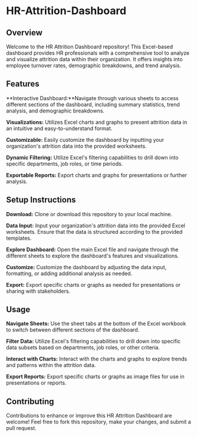 # HR-Attrition-Dashboard
## Overview
Welcome to the HR Attrition Dashboard repository! This Excel-based dashboard provides HR professionals with a comprehensive tool to analyze and visualize attrition data within their organization. It offers insights into employee turnover rates, demographic breakdowns, and trend analysis.

## Features

**Interactive Dashboard:**Navigate through various sheets to access different sections of the dashboard, including summary statistics, trend analysis, and demographic breakdowns.

**Visualizations:** Utilizes Excel charts and graphs to present attrition data in an intuitive and easy-to-understand format.

**Customizable:** Easily customize the dashboard by inputting your organization's attrition data into the provided worksheets.

**Dynamic Filtering:** Utilize Excel's filtering capabilities to drill down into specific departments, job roles, or time periods.

**Exportable Reports:** Export charts and graphs for presentations or further analysis.

## Setup Instructions

**Download:** Clone or download this repository to your local machine.

**Data Input:** Input your organization's attrition data into the provided Excel worksheets. Ensure that the data is structured according to the provided templates.

**Explore Dashboard:** Open the main Excel file and navigate through the different sheets to explore the dashboard's features and visualizations.

**Customize:** Customize the dashboard by adjusting the data input, formatting, or adding additional analysis as needed.

**Export:** Export specific charts or graphs as needed for presentations or sharing with stakeholders.

## Usage

**Navigate Sheets:** Use the sheet tabs at the bottom of the Excel workbook to switch between different sections of the dashboard.

**Filter Data:** Utilize Excel's filtering capabilities to drill down into specific data subsets based on departments, job roles, or other criteria.

**Interact with Charts:** Interact with the charts and graphs to explore trends and patterns within the attrition data.

**Export Reports:** Export specific charts or graphs as image files for use in presentations or reports.

## Contributing

Contributions to enhance or improve this HR Attrition Dashboard are welcome! Feel free to fork this repository, make your changes, and submit a pull request.
